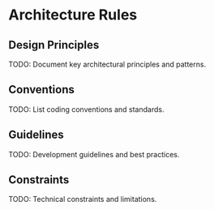 # Architecture Rules

## Design Principles

TODO: Document key architectural principles and patterns.

## Conventions

TODO: List coding conventions and standards.

## Guidelines

TODO: Development guidelines and best practices.

## Constraints

TODO: Technical constraints and limitations.
